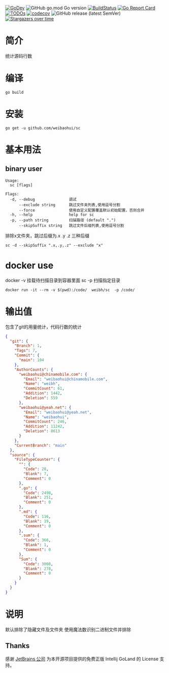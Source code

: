 [![GoDev](https://img.shields.io/static/v1?label=godev&message=reference&color=00add8)](https://pkg.go.dev/github.com/weibaohui/sc)
![GitHub go.mod Go version](https://img.shields.io/github/go-mod/go-version/weibaohui/sc)
[![BuildStatus](https://github.com/weibaohui/sc/workflows/build/badge.svg)](https://github.com/weibaohui/sc/actions?workflow=build)
[![Go Report Card](https://goreportcard.com/badge/github.com/weibaohui/sc)](https://goreportcard.com/report/github.com/weibaohui/sc)
[![TODOs](https://badgen.net/https/api.tickgit.com/badgen/github.com/weibaohui/sc)](https://www.tickgit.com/browse?repo=github.com/weibaohui/sc)
[![codecov](https://codecov.io/gh/weibaohui/sc/branch/master/graph/badge.svg)](https://codecov.io/gh/weibaohui/sc)
![GitHub release (latest SemVer)](https://img.shields.io/github/v/release/weibaohui/sc?sort=semver)
[![Stargazers over time](https://starchart.cc/weibaohui/sc.svg)](https://starchart.cc/weibaohui/sc)

# 简介

统计源码行数

# 编译

```
go build 
```

# 安装

```
go get -u github.com/weibaohui/sc
```

# 基本用法

## binary user
```
Usage:
  sc [flags]

Flags:
  -d, --debug               调试
      --exclude string      跳过文件夹列表,使用逗号分割
      --force               使用自定义配置覆盖默认初始配置，否则合并
  -h, --help                help for sc
  -p, --path string         扫描路径 (default ".")
      --skipSuffix string   跳过文件后缀列表,使用逗号分割
```

排除x文件夹，跳过后缀为.x .y .z 三种后缀

```shell
sc -d --skipSuffix ".x,.y,.z" --exclude "x"
```

# docker use

docker -v 挂载待扫描目录到容器里面 sc -p 扫描指定目录

```docker
docker run -it --rm -v $(pwd):/code/  weibh/sc  -p /code/ 
```

# 输出值

包含了git的用量统计，代码行数的统计

```json
{
  "git": {
    "Branch": 1,
    "Tags": 7,
    "Commit": {
      "main": 104
    },
    "AuthorCounts": {
      "weibaohui@chinamobile.com": {
        "Email": "weibaohui@chinamobile.com",
        "Name": "weibh",
        "CommitCount": 61,
        "Addition": 1442,
        "Deletion": 559
      },
      "weibaohui@yeah.net": {
        "Email": "weibaohui@yeah.net",
        "Name": "weibaohui",
        "CommitCount": 246,
        "Addition": 11242,
        "Deletion": 8613
      }
    },
    "CurrentBranch": "main"
  },
  "source": {
    "FileTypeCounter": {
      "": {
        "Code": 28,
        "Blank": 7,
        "Comment": 0
      },
      ".go": {
        "Code": 2498,
        "Blank": 251,
        "Comment": 0
      },
      ".md": {
        "Code": 116,
        "Blank": 19,
        "Comment": 0
      },
      ".sum": {
        "Code": 366,
        "Blank": 1,
        "Comment": 0
      },
      "Sum": {
        "Code": 3008,
        "Blank": 278,
        "Comment": 0
      }
    }
  }
}

```

# 说明

默认排除了隐藏文件及文件夹 使用魔法数识别二进制文件并排除



## Thanks

感谢 [JetBrains 公司](https://www.jetbrains.com/?from=sc) 为本开源项目提供的免费正版 Intellij GoLand 的 License 支持。
